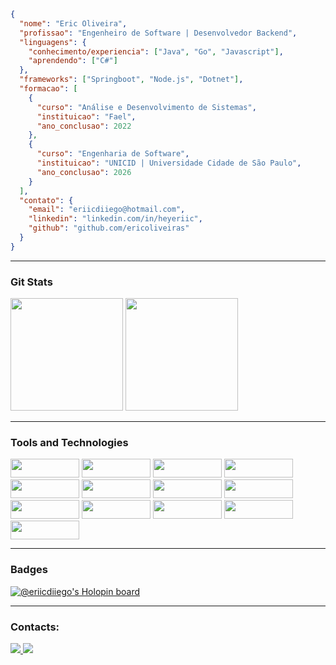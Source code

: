 ```json
{
  "nome": "Eric Oliveira",
  "profissao": "Engenheiro de Software | Desenvolvedor Backend",
  "linguagens": {
    "conhecimento/experiencia": ["Java", "Go", "Javascript"],
    "aprendendo": ["C#"]
  },
  "frameworks": ["Springboot", "Node.js", "Dotnet"],
  "formacao": [
    {
      "curso": "Análise e Desenvolvimento de Sistemas",
      "instituicao": "Fael",
      "ano_conclusao": 2022
    },
    {
      "curso": "Engenharia de Software",
      "instituicao": "UNICID | Universidade Cidade de São Paulo",
      "ano_conclusao": 2026
    }
  ],
  "contato": {
    "email": "eriicdiiego@hotmail.com",
    "linkedin": "linkedin.com/in/heyeriic",
    "github": "github.com/ericoliveiras"
  }
}
```
<hr>

### Git Stats
<div>
 <img height="180em" src="https://github-readme-stats.vercel.app/api/top-langs/?username=EricOliveiras&layout=compact&langs_count=7&theme=dracula"/>
 <img height="180em" src="https://github-readme-stats.vercel.app/api?username=EricOliveiras&show_icons=true&theme=dracula&include_all_commits=true&count_private=true"/>
</div>

<hr>
  
### Tools and Technologies

<div display="flex">
  <img src="https://img.shields.io/badge/JavaScript-F7DF1E?style=for-the-badge&logo=javascript&logoColor=black" height="30" width="110" />
  <img src="https://img.shields.io/badge/TypeScript-007ACC?style=for-the-badge&logo=typescript&logoColor=white" height="30" width="110" />
  <img src="https://img.shields.io/badge/Java-ED8B00?style=for-the-badge&logo=openjdk&logoColor=white" height="30" width="110" /> 
  <img src="https://img.shields.io/badge/Go-00ADD8?style=for-the-badge&logo=go&logoColor=white" height="30" width="110" /> 
  <img src="https://img.shields.io/badge/Node.js-43853D?style=for-the-badge&logo=node.js&logoColor=white" height="30" width="110" />   <img src="https://img.shields.io/badge/Spring-6DB33F?style=for-the-badge&logo=spring&logoColor=white" height="30" width="110" />   <img src="https://img.shields.io/badge/MySQL-00000F?style=for-the-badge&logo=mysql&logoColor=white" height="30" width="110" />   
  <img src="https://img.shields.io/badge/PostgreSQL-316192?style=for-the-badge&logo=postgresql&logoColor=white" height="30" width="110" />
  <img src="https://img.shields.io/badge/MongoDB-4EA94B?style=for-the-badge&logo=mongodb&logoColor=white" height="30" width="110" /> 
  <img src="https://img.shields.io/badge/Hibernate-59666C?style=for-the-badge&logo=Hibernate&logoColor=white" height="30" width="110" /> 
  <img src="https://img.shields.io/badge/Prisma-3982CE?style=for-the-badge&logo=Prisma&logoColor=white" height="30" width="110" /> 
  <img src="https://img.shields.io/badge/Sequelize-52B0E7?style=for-the-badge&logo=Sequelize&logoColor=white" height="30" width="110" />
  <img src="https://img.shields.io/badge/GIT-E44C30?style=for-the-badge&logo=git&logoColor=white" height="30" width="110" /> 
</div>
           
<hr>

### Badges

[![@eriicdiiego's Holopin board](https://holopin.me/eriicdiiego)](https://holopin.io/@eriicdiiego)

<hr>
  
### Contacts:

<div>
  <a href = "mailto:eriicdiiego@hotmail.com">
    <img src="https://img.shields.io/badge/Gmail-D14836?style=for-the-badge&logo=gmail&logoColor=white" target="_blank">
  </a>
  <a href="https://www.linkedin.com/in/eric-oliveira-588379204/" target="_blank">
    <img src="https://img.shields.io/badge/-LinkedIn-%230077B5?style=for-the-badge&logo=linkedin&logoColor=white" target="_blank">
  </a>   
</div>
  

